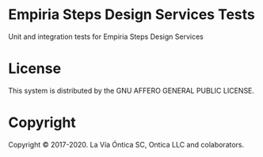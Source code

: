 ﻿# Empiria Steps Design Services Tests

Unit and integration tests for Empiria Steps Design Services

# License

This system is distributed by the GNU AFFERO GENERAL PUBLIC LICENSE.

# Copyright

Copyright © 2017-2020. La Vía Óntica SC, Ontica LLC and colaborators.
